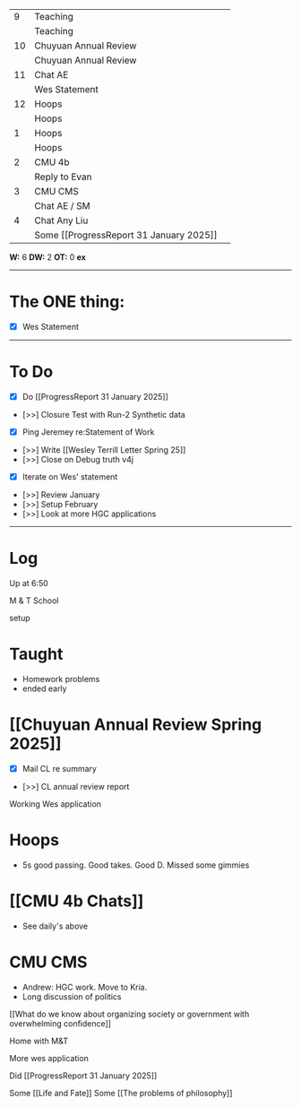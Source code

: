 
|     |                                         |     |
| --- | --------------------------------------- | --- |
| 9   | Teaching                                |     |
|     | Teaching                                |     |
| 10  | Chuyuan Annual Review                   |     |
|     | Chuyuan Annual Review                   |     |
| 11  | Chat AE                                 |     |
|     | Wes Statement                           |     |
| 12  | Hoops                                   |     |
|     | Hoops                                   |     |
| 1   | Hoops                                   |     |
|     | Hoops                                   |     |
| 2   | CMU 4b                                  |     |
|     | Reply to Evan                           |     |
| 3   | CMU CMS                                 |     |
|     | Chat AE / SM                            |     |
| 4   | Chat Any Liu                            |     |
|     | Some [[ProgressReport 31 January 2025]] |     |

**W:** 6
**DW:** 2
**OT:** 0
**ex** 

---
# The ONE thing: 
- [x] Wes Statement

---
# To Do

- [x] Do [[ProgressReport 31 January 2025]]
- [>>] Closure Test with Run-2 Synthetic data
- [x] Ping Jeremey re:Statement of Work
- [>>] Write [[Wesley Terrill Letter Spring 25]]
- [>>] Close on Debug truth v4j
- [x] Iterate on Wes' statement
- [>>] Review January 
- [>>] Setup February
- [>>] Look at more HGC applications

---

# Log

Up at 6:50 

M & T School 

setup 

# Taught
- Homework problems 
- ended early

# [[Chuyuan Annual Review Spring 2025]]
- [x] Mail CL re summary
- [>>]  CL annual review report

Working Wes application

# Hoops 
- 5s good passing. Good takes. Good D. Missed some gimmies

# [[CMU 4b Chats]]
- See daily's above

# CMU CMS
- Andrew: HGC work. Move to Kria. 
- Long discussion of politics 


[[What do we know about organizing society or government with overwhelming confidence]]

Home with M&T

More wes application

Did [[ProgressReport 31 January 2025]]

Some [[Life and Fate]]
Some [[The problems of philosophy]]